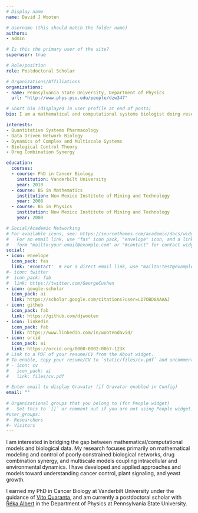 ```yaml
---
# Display name
name: David J Wooten

# Username (this should match the folder name)
authors:
- admin

# Is this the primary user of the site?
superuser: true

# Role/position
role: Postdoctoral Scholar

# Organizations/Affiliations
organizations:
- name: Pennsylvania State University, Department of Physics
  url: "http://www.phys.psu.edu/people/dzw347"

# Short bio (displayed in user profile at end of posts)
bio: I am a mathematical and computational systems biologist doing research at the interface of theory and data. I have applied my work in cancer, plants, and yeast.

interests:
- Quantitative Systems Pharmacology
- Data Driven Network Biology
- Dynamics of Complex and Multiscale Systems
- Biological Control Theory
- Drug Combination Synergy

education:
  courses:
  - course: PhD in Cancer Biology
    institution: Vanderbilt University
    year: 2018
  - course: BS in Mathematics
    institution: New Mexico Institute of Mining and Technology
    year: 2008
  - course: BS in Physics
    institution: New Mexico Institute of Mining and Technology
    year: 2008

# Social/Academic Networking
# For available icons, see: https://sourcethemes.com/academic/docs/widgets/#icons
#   For an email link, use "fas" icon pack, "envelope" icon, and a link in the
#   form "mailto:your-email@example.com" or "#contact" for contact widget.
social:
- icon: envelope
  icon_pack: fas
  link: '#contact'  # For a direct email link, use "mailto:test@example.org".
#- icon: twitter
#  icon_pack: fab
#  link: https://twitter.com/GeorgeCushen
- icon: google-scholar
  icon_pack: ai
  link: https://scholar.google.com/citations?user=LD7OBD8AAAAJ
- icon: github
  icon_pack: fab
  link: https://github.com/djwooten
- icon: linkedin
  icon_pack: fab
  link: https://www.linkedin.com/in/wootendavid/
- icon: orcid
  icon_pack: ai
  link: https://orcid.org/0000-0002-0067-123X
# Link to a PDF of your resume/CV from the About widget.
# To enable, copy your resume/CV to `static/files/cv.pdf` and uncomment the lines below.  
# - icon: cv
#   icon_pack: ai
#   link: files/cv.pdf

# Enter email to display Gravatar (if Gravatar enabled in Config)
email: ""
  
# Organizational groups that you belong to (for People widget)
#   Set this to `[]` or comment out if you are not using People widget.  
#user_groups:
#- Researchers
#- Visitors
---
```


I am interested in bridging the gap between mathematical/computational models and biological data. My research focuses primarily on mathematical modeling and control of poorly constrained biological networks, drug combination synergy, and multiscale models coupling intracellular and environmental dynamics. I have developed and applied approaches and models toward understanding cancer control, plant signaling, and yeast growth.

I earned my PhD in Cancer Biology at Vanderbilt University under the guidance of [Vito Quaranta](https://lab.vanderbilt.edu/quarantalab/), and am currently a postdoctoral scholar with [Réka Albert](https://www.ralbert.me) in the Department of Physics at Pennsylvania State University.
